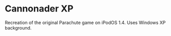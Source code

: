 # Cannonader XP
Recreation of the original Parachute game on iPodOS 1.4. Uses Windows XP background.
